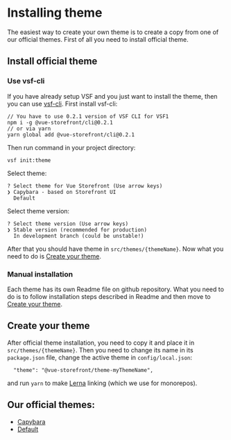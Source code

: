 # Installing theme

The easiest way to create your own theme is to create a copy from one of our official themes. First of all you need to install official theme.

## Install official theme

### Use vsf-cli

If you have already setup VSF and you just want to install the theme, then you can use [vsf-cli](https://www.npmjs.com/package/%40vue-storefront/cli). First install vsf-cli:

```
// You have to use 0.2.1 version of VSF CLI for VSF1
npm i -g @vue-storefront/cli@0.2.1
// or via yarn
yarn global add @vue-storefront/cli@0.2.1
```

Then run command in your project directory:
```
vsf init:theme
```

Select theme:
```
? Select theme for Vue Storefront (Use arrow keys)
❯ Capybara - based on Storefront UI 
  Default 
```

Select theme version:
```
? Select theme version (Use arrow keys)
❯ Stable version (recommended for production) 
  In development branch (could be unstable!) 
```

After that you should have theme in `src/themes/{themeName}`. Now what you need to do is [Create your theme](#create-your-theme).

### Manual installation

Each theme has its own Readme file on github repository. What you need to do is to follow installation steps described in Readme and then move to [Create your theme](#create-your-theme).

## Create your theme

After official theme installation, you need to copy it and place it in `src/themes/{themeName}`. Then you need to change its name in its `package.json` file, change the active theme in `config/local.json`:

```
  "theme": "@vue-storefront/theme-myThemeName",
```

and run `yarn` to make [Lerna](https://github.com/lerna/lerna) linking (which we use for monorepos).

## Our official themes:
- [Capybara](https://github.com/DivanteLtd/vsf-capybara)
- [Default](https://github.com/DivanteLtd/vsf-default)
